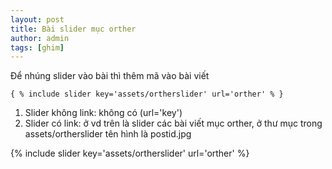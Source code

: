 ```yaml
---
layout: post
title: Bài slider mục orther
author: admin
tags: [ghim]
---
```

Để nhúng slider vào bài thì thêm mã vào bài viết
```
{ % include slider key='assets/ortherslider' url='orther' % }
```
1. Slider không link: không có (url='key')
2. Slider có link: ở vd trên là slider các bài viết mục orther, ở thư mục trong assets/ortherslider tên hình là postid.jpg

{% include slider key='assets/ortherslider' url='orther' %}

